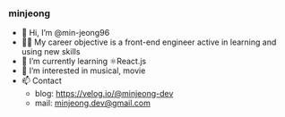 ### minjeong

- 👋 Hi, I’m @min-jeong96
- 👩‍💻 My career objective is a front-end engineer active in learning and using new skills
- 🌱 I’m currently learning ⚛️React.js
- 👀 I’m interested in musical, movie
- 📫 Contact
  - blog: https://velog.io/@minjeong-dev
  - mail: minjeong.dev@gmail.com

<!---
min-jeong96/min-jeong96 is a ✨ special ✨ repository because its `README.md` (this file) appears on your GitHub profile.
You can click the Preview link to take a look at your changes.
--->
